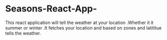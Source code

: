 # Seasons-React-App-
This react application will tell the weather at your location .Whether it it summer or winter .It fetches your location and based on zones and latititue tells the weather.

